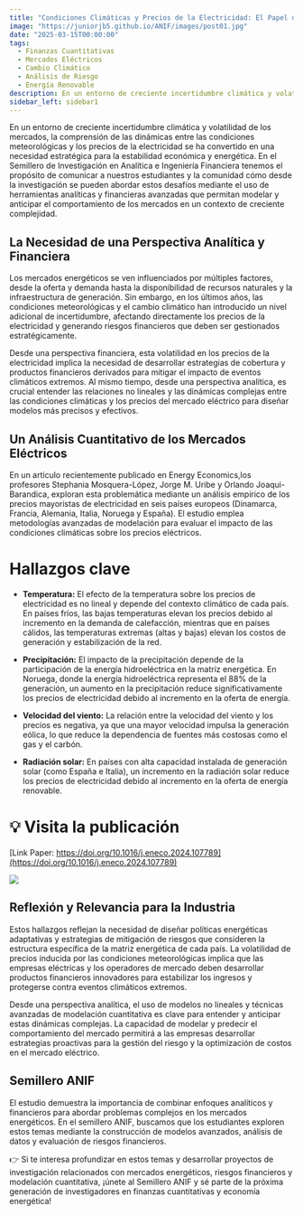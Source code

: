 ```yaml
---
title: "Condiciones Climáticas y Precios de la Electricidad: El Papel de la Analítica y las Finanzas"
image: "https://juniorjb5.github.io/ANIF/images/post01.jpg"
date: "2025-03-15T00:00:00"
tags:
  - Finanzas Cuantitativas
  - Mercados Eléctricos
  - Cambio Climático
  - Análisis de Riesgo
  - Energía Renovable
description: En un entorno de creciente incertidumbre climática y volatilidad de los mercados, la comprensión de las dinámicas entre las condiciones meteorológicas y los precios de la electricidad se ha convertido en una necesidad estratégica para la estabilidad económica y energética.
sidebar_left: sidebar1
---
```


En un entorno de creciente incertidumbre climática y volatilidad de los mercados, la comprensión de las dinámicas entre las condiciones meteorológicas y los precios de la electricidad se ha convertido en una necesidad estratégica para la estabilidad económica y energética. En el Semillero de Investigación en Analítica e Ingeniería Financiera tenemos el propósito de comunicar a nuestros estudiantes y la comunidad cómo desde la investigación se pueden abordar estos desafíos mediante el uso de herramientas analíticas y financieras avanzadas que permitan modelar y anticipar el comportamiento de los mercados en un contexto de creciente complejidad.

<!-- more -->

## La Necesidad de una Perspectiva Analítica y Financiera

Los mercados energéticos se ven influenciados por múltiples factores, desde la oferta y demanda hasta la disponibilidad de recursos naturales y la infraestructura de generación. Sin embargo, en los últimos años, las condiciones meteorológicas y el cambio climático han introducido un nivel adicional de incertidumbre, afectando directamente los precios de la electricidad y generando riesgos financieros que deben ser gestionados estratégicamente.

Desde una perspectiva financiera, esta volatilidad en los precios de la electricidad implica la necesidad de desarrollar estrategias de cobertura y productos financieros derivados para mitigar el impacto de eventos climáticos extremos. Al mismo tiempo, desde una perspectiva analítica, es crucial entender las relaciones no lineales y las dinámicas complejas entre las condiciones climáticas y los precios del mercado eléctrico para diseñar modelos más precisos y efectivos.


## Un Análisis Cuantitativo de los Mercados Eléctricos


En un artículo recientemente publicado en Energy Economics,los profesores Stephania Mosquera-López, Jorge M. Uribe y  Orlando Joaqui-Barandica, exploran esta problemática mediante un análisis empírico de los precios mayoristas de electricidad en seis países europeos (Dinamarca, Francia, Alemania, Italia, Noruega y España). El estudio emplea metodologías avanzadas de modelación para evaluar el impacto de las condiciones climáticas sobre los precios eléctricos.

# Hallazgos clave

- **Temperatura:** El efecto de la temperatura sobre los precios de electricidad es no lineal y depende del contexto climático de cada país. En países fríos, las bajas temperaturas elevan los precios debido al incremento en la demanda de calefacción, mientras que en países cálidos, las temperaturas extremas (altas y bajas) elevan los costos de generación y estabilización de la red.

- **Precipitación:** El impacto de la precipitación depende de la participación de la energía hidroeléctrica en la matriz energética. En Noruega, donde la energía hidroeléctrica representa el 88% de la generación, un aumento en la precipitación reduce significativamente los precios de electricidad debido al incremento en la oferta de energía.

- **Velocidad del viento:** La relación entre la velocidad del viento y los precios es negativa, ya que una mayor velocidad impulsa la generación eólica, lo que reduce la dependencia de fuentes más costosas como el gas y el carbón.

- **Radiación solar:** En países con alta capacidad instalada de generación solar (como España e Italia), un incremento en la radiación solar reduce los precios de electricidad debido al incremento en la oferta de energía renovable.



# 💡 Visita la publicación

[Link Paper: https://doi.org/10.1016/j.eneco.2024.107789](https://doi.org/10.1016/j.eneco.2024.107789)

![](https://juniorjb5.github.io/ANIF/images/post01_1.png)


## Reflexión y Relevancia para la Industria

Estos hallazgos reflejan la necesidad de diseñar políticas energéticas adaptativas y estrategias de mitigación de riesgos que consideren la estructura específica de la matriz energética de cada país. La volatilidad de precios inducida por las condiciones meteorológicas implica que las empresas eléctricas y los operadores de mercado deben desarrollar productos financieros innovadores para estabilizar los ingresos y protegerse contra eventos climáticos extremos.

Desde una perspectiva analítica, el uso de modelos no lineales y técnicas avanzadas de modelación cuantitativa es clave para entender y anticipar estas dinámicas complejas. La capacidad de modelar y predecir el comportamiento del mercado permitirá a las empresas desarrollar estrategias proactivas para la gestión del riesgo y la optimización de costos en el mercado eléctrico.


## Semillero ANIF

El estudio demuestra la importancia de combinar enfoques analíticos y financieros para abordar problemas complejos en los mercados energéticos. En el semillero ANIF, buscamos que los estudiantes exploren estos temas mediante la construcción de modelos avanzados, análisis de datos y evaluación de riesgos financieros.



👉 Si te interesa profundizar en estos temas y desarrollar proyectos de investigación relacionados con mercados energéticos, riesgos financieros y modelación cuantitativa, ¡únete al Semillero ANIF y sé parte de la próxima generación de investigadores en finanzas cuantitativas y economía energética!

